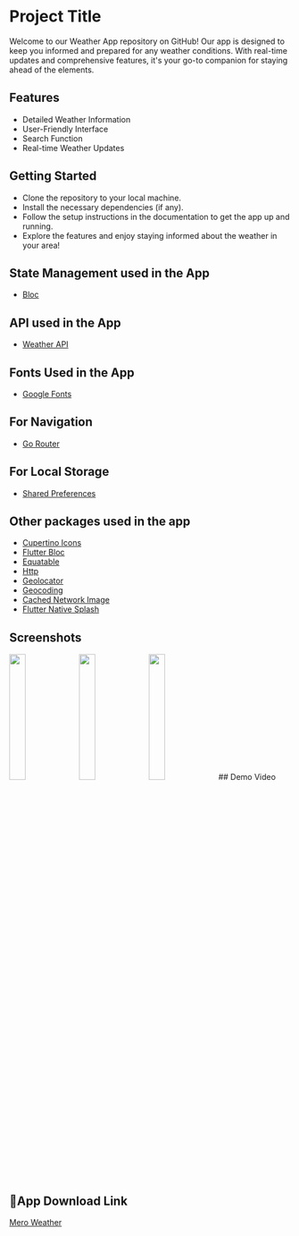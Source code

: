 
# Project Title

Welcome to our Weather App repository on GitHub! Our app is designed to keep you informed and prepared for any weather conditions. With real-time updates and comprehensive features, it's your go-to companion for staying ahead of the elements.


## Features

- Detailed Weather Information
- User-Friendly Interface
- Search Function
- Real-time Weather Updates


## Getting Started

- Clone the repository to your local machine.
- Install the necessary dependencies (if any).
- Follow the setup instructions in the documentation to get the app up and running.
- Explore the features and enjoy staying informed about the weather in your area!
## State Management used in the App

- [Bloc](https://pub.dev/packages/bloc)
## API used in the App

- [Weather API](https://www.weatherapi.com/)
## Fonts Used in the App

- [Google Fonts](https://pub.dev/packages/google_fonts)
## For Navigation

- [Go Router](https://pub.dev/packages/go_router)
## For Local Storage

- [Shared Preferences](https://pub.dev/packages/shared_preferences)
## Other packages used in the app

- [Cupertino Icons](https://pub.dev/packages/cupertino_icons)
- [Flutter Bloc](https://pub.dev/packages/flutter_bloc)
- [Equatable](https://pub.dev/packages/equatable)
- [Http](https://pub.dev/packages/http)
- [Geolocator](https://pub.dev/packages/geolocator)
- [Geocoding](https://pub.dev/packages/Geocoding)
- [Cached Network Image](https://pub.dev/packages/cached_network_image)
- [Flutter Native Splash](https://pub.dev/packages/flutter_native_splash)
## Screenshots
<img src="https://github.com/yugeshpoudel45/Mero_Weather/assets/104973762/d64f9479-e442-46d0-bd6a-46b47627101f" width="24%" height="auto" >
<img src="https://github.com/yugeshpoudel45/Mero_Weather/assets/104973762/7a065511-3986-481d-ada5-cfa1d5cfe4cf" width="24%" height="auto" >
<img src="https://github.com/yugeshpoudel45/Mero_Weather/assets/104973762/f1904a8d-1fde-4575-bd73-6222247a7f25" width="24%" height="auto" >
## Demo Video


## 🔗App Download Link
[Mero Weather]()


